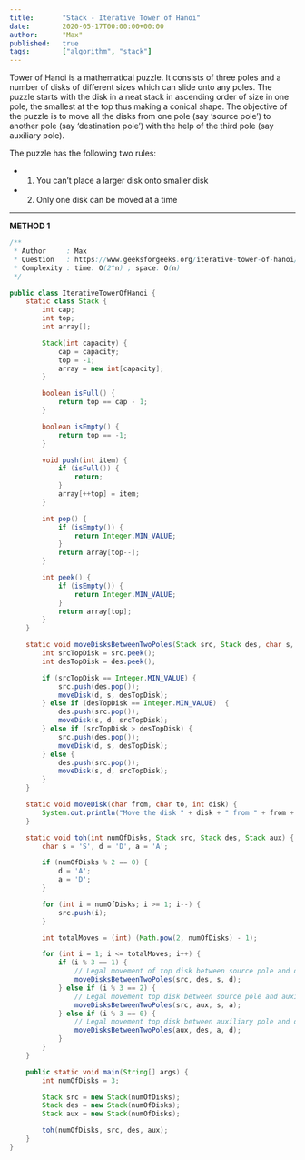```yaml
---
title:       "Stack - Iterative Tower of Hanoi"
date:        2020-05-17T00:00:00+00:00
author:      "Max"
published:   true
tags:        ["algorithm", "stack"]
---
```


Tower of Hanoi is a mathematical puzzle. It consists of three poles and a number of disks of different sizes which can slide onto any poles. The puzzle starts with the disk in a neat stack in ascending order of size in one pole, the smallest at the top thus making a conical shape. The objective of the puzzle is to move all the disks from one pole (say ‘source pole’) to another pole (say ‘destination pole’) with the help of the third pole (say auxiliary pole).

The puzzle has the following two rules:

- 1. You can’t place a larger disk onto smaller disk
- 2. Only one disk can be moved at a time

---

**METHOD 1**

```java
/**
 * Author     : Max
 * Question   : https://www.geeksforgeeks.org/iterative-tower-of-hanoi/
 * Complexity : time: O(2^n) ; space: O(n)
 */

public class IterativeTowerOfHanoi {
    static class Stack {
        int cap;
        int top;
        int array[];

        Stack(int capacity) {
            cap = capacity;
            top = -1;
            array = new int[capacity];
        }

        boolean isFull() {
            return top == cap - 1;
        }

        boolean isEmpty() {
            return top == -1;
        }

        void push(int item) {
            if (isFull()) {
                return;
            }
            array[++top] = item;
        }

        int pop() {
            if (isEmpty()) {
                return Integer.MIN_VALUE;
            }
            return array[top--];
        }

        int peek() {
            if (isEmpty()) {
                return Integer.MIN_VALUE;
            }
            return array[top];
        }
    }

    static void moveDisksBetweenTwoPoles(Stack src, Stack des, char s, char d) {
        int srcTopDisk = src.peek();
        int desTopDisk = des.peek();

        if (srcTopDisk == Integer.MIN_VALUE) {
            src.push(des.pop());
            moveDisk(d, s, desTopDisk);
        } else if (desTopDisk == Integer.MIN_VALUE)  {
            des.push(src.pop());
            moveDisk(s, d, srcTopDisk);
        } else if (srcTopDisk > desTopDisk) {
            src.push(des.pop());
            moveDisk(d, s, desTopDisk);
        } else {
            des.push(src.pop());
            moveDisk(s, d, srcTopDisk);
        }
    }

    static void moveDisk(char from, char to, int disk) {
        System.out.println("Move the disk " + disk + " from " + from + " to " + to);
    }

    static void toh(int numOfDisks, Stack src, Stack des, Stack aux) {
        char s = 'S', d = 'D', a = 'A';

        if (numOfDisks % 2 == 0) {
            d = 'A';
            a = 'D';
        }

        for (int i = numOfDisks; i >= 1; i--) {
            src.push(i);
        }

        int totalMoves = (int) (Math.pow(2, numOfDisks) - 1);

        for (int i = 1; i <= totalMoves; i++) {
            if (i % 3 == 1) {
                // Legal movement of top disk between source pole and destination pole.
                moveDisksBetweenTwoPoles(src, des, s, d);
            } else if (i % 3 == 2) {
                // Legal movement top disk between source pole and auxiliary pole.
                moveDisksBetweenTwoPoles(src, aux, s, a);
            } else if (i % 3 == 0) {
                // Legal movement top disk between auxiliary pole and destination pole.
                moveDisksBetweenTwoPoles(aux, des, a, d);
            }
        }
    }

    public static void main(String[] args) {
        int numOfDisks = 3;

        Stack src = new Stack(numOfDisks);
        Stack des = new Stack(numOfDisks);
        Stack aux = new Stack(numOfDisks);

        toh(numOfDisks, src, des, aux);
    }
}
```
